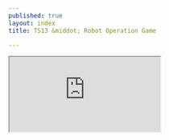 ```yaml
---
published: true
layout: index
title: TS13 &middot; Robot Operation Game

---
```

<div class="embed-responsive">
  <iframe class="embed-responsive-item" src="https://docs.google.com/document/d/e/2PACX-1vQc7cocQs_zKox-Im9UnbYa812QnJB56eUl-nBIn68pinjx8Gm0rXCSOheo35r4cAy8HmLJhzN047jN/pub?embedded=true" ></iframe>
</div>